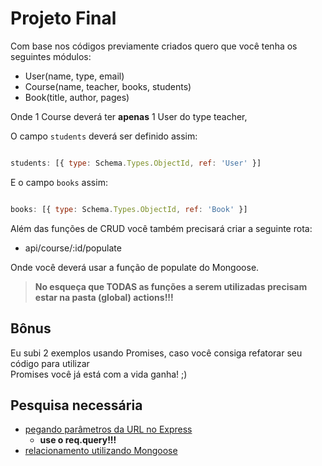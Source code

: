 # Projeto Final

Com base nos códigos previamente criados quero que você tenha os seguintes módulos:

- User(name, type, email)
- Course(name, teacher, books, students)
- Book(title, author, pages)

Onde 1 Course deverá ter **apenas** 1 User do type teacher, 

O campo `students` deverá ser definido assim:

```js

students: [{ type: Schema.Types.ObjectId, ref: 'User' }]

```

E o campo `books` assim:

```js

books: [{ type: Schema.Types.ObjectId, ref: 'Book' }]

```

Além das funções de CRUD você também precisará criar a seguinte rota:

- api/course/:id/populate

Onde você deverá usar a função de populate do Mongoose.

> **No esqueça que TODAS as funções a serem utilizadas precisam estar na pasta (global) actions!!!**

## Bônus

Eu subi 2 exemplos usando Promises, caso você consiga refatorar seu código para utilizar<br> 
Promises você já está com a vida ganha! ;)

## Pesquisa necessária

- [pegando parâmetros da URL no Express](http://expressjs.com/pt-br/api.html#req.param)
  - **use o req.query!!!**
- [relacionamento utilizando Mongoose](http://mongoosejs.com/docs/populate.html)
